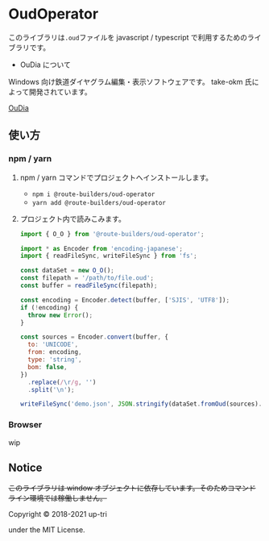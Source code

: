 # OudOperator

このライブラリは`.oud`ファイルを javascript / typescript で利用するためのライブラリです。

- OuDia について

Windows 向け鉄道ダイヤグラム編集・表示ソフトウェアです。
take-okm 氏によって開発されています。

[OuDia](http://take-okm.a.la9.jp/oudia/)

## 使い方

### npm / yarn

1.  npm / yarn コマンドでプロジェクトへインストールします。

    - `npm i @route-builders/oud-operator`
    - `yarn add @route-builders/oud-operator`

2.  プロジェクト内で読みこみます。

    ```js
    import { O_O } from '@route-builders/oud-operator';

    import * as Encoder from 'encoding-japanese';
    import { readFileSync, writeFileSync } from 'fs';

    const dataSet = new O_O();
    const filepath = '/path/to/file.oud';
    const buffer = readFileSync(filepath);

    const encoding = Encoder.detect(buffer, ['SJIS', 'UTF8']);
    if (!encoding) {
      throw new Error();
    }

    const sources = Encoder.convert(buffer, {
      to: 'UNICODE',
      from: encoding,
      type: 'string',
      bom: false,
    })
      .replace(/\r/g, '')
      .split('\n');

    writeFileSync('demo.json', JSON.stringify(dataSet.fromOud(sources).toJSON()));
    ```

### Browser

wip

## Notice

~~このライブラリは window オブジェクトに依存しています。そのためコマンドライン環境では稼働しません。~~

Copyright &copy; 2018-2021 up-tri

under the MIT License.
